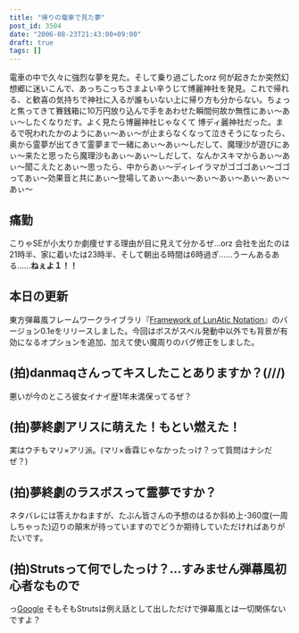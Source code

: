 ```yaml
---
title: "帰りの電車で見た夢"
post_id: 3504
date: "2006-08-23T21:43:00+09:00"
draft: true
tags: []
---
```



電車の中で久々に強烈な夢を見た。そして乗り過ごしたorz 何が起きたか突然幻想郷に迷いこんで、あっちこっちさまよい辛うじて博麗神社を発見。これで帰れる、と歓喜の気持ちで神社に入るが誰もいない上に帰り方も分からない。ちょっと焦ってきて賽銭箱に10万円放り込んで手をあわせた瞬間何故か無性にあぃ～あぃ～したくなりだす。よく見たら博麗神社じゃなくて 博ディ麗神社だった。まるで呪われたかのようにあぃ～あぃ～が止まらなくなって泣きそうになったら、奥から霊夢が出てきて霊夢まで一緒にあぃ～あぃ～しだして、魔理沙が遊びにあぃ～来たと思ったら魔理沙もあぃ～あぃ～しだして、なんかスキマからあぃ～あぃ～聞こえたとあぃ～思ったら、中からあぃ～ディレイラマがゴゴゴあぃ～ゴゴってあぃ～効果音と共にあぃ～登場してあぃ～あぃ～あぃ～あぃ～あぃ～あぃ～あぃ～
## 痛勤
こりゃSEが小太りか劇痩せする理由が目に見えて分かるぜ…orz 会社を出たのは21時半、家に着いたは23時半、そして朝出る時間は6時過ぎ……うーんあるある……**ねぇよ１！！**
## 本日の更新
東方弾幕風フレームワークライブラリ『[Framework of LunAtic Notation](https://danmaq.com/tag/flan)』のバージョン0.1eをリリースしました。今回はボスがスペル発動中以外でも背景が有効になるオプションを追加、加えて使い魔周りのバグ修正をしました。
## (拍)danmaqさんってキスしたことありますか？(///)
悪いが今のところ彼女イナイ歴1年未満保ってるぜ？
## (拍)夢終劇アリスに萌えた！もとい燃えた！
実はウチもマリ×アリ派。(マリ×香霖じゃなかったっけ？って質問はナシだぜ？)
## (拍)夢終劇のラスボスって霊夢ですか？
ネタバレには答えかねますが、たぶん皆さんの予想のはるか斜め上-360度(一周しちゃった)辺りの顛末が待っていますのでどうか期待していただければありがたいです。
## (拍)Strutsって何でしたっけ？…すみません弾幕風初心者なもので
っ[Google](http://www.google.co.jp/search?q=Apache+Struts) そもそもStrutsは例え話として出しただけで弾幕風とは一切関係ないですよ？
